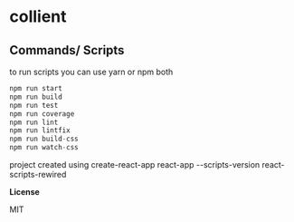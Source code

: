 
collient
===================

Commands/ Scripts
----------------------------------------------------------
to run scripts you can use yarn or npm both
```javascript
npm run start
npm run build
npm run test
npm run coverage
npm run lint
npm run lintfix
npm run build-css
npm run watch-css

```

project created using
create-react-app react-app --scripts-version react-scripts-rewired

**License**

  

MIT
